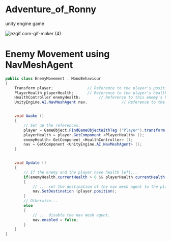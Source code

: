 # Adventure_of_Ronny
unity engine game


![ezgif com-gif-maker (4)](https://user-images.githubusercontent.com/37439958/114431938-0c46df80-9bfb-11eb-9080-13bd183f01ad.gif)


# Enemy Movement using NavMeshAgent

```c#
public class EnemyMovement : MonoBehaviour
{
	Transform player;               // Reference to the player's position.
	PlayerHealth playerHealth;      // Reference to the player's health.
	HealthController enemyHealth;        // Reference to this enemy's health.
	UnityEngine.AI.NavMeshAgent nav;               // Reference to the nav mesh agent.


	void Awake ()
	{
		// Set up the references.
		player = GameObject.FindGameObjectWithTag ("Player").transform;
		playerHealth = player.GetComponent <PlayerHealth> ();
		enemyHealth= GetComponent <HealthController> ();
		nav = GetComponent <UnityEngine.AI.NavMeshAgent> ();
	}


	void Update ()
	{
		// If the enemy and the player have health left...
		if(enemyHealth.currentHealth > 0 && playerHealth.currentHealth > 0)
		{
			// ... set the destination of the nav mesh agent to the player.
			nav.SetDestination (player.position);
		}
		// Otherwise...
		else
		{
			// ... disable the nav mesh agent.
			nav.enabled = false;
		}
	} 
}
```
